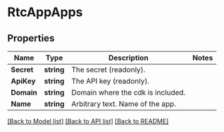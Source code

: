 # RtcAppApps

## Properties

Name | Type | Description | Notes
------------ | ------------- | ------------- | -------------
**Secret** | **string** | The secret (readonly). | 
**ApiKey** | **string** | The API key (readonly). | 
**Domain** | **string** | Domain where the cdk is included. | 
**Name** | **string** | Arbitrary text. Name of the app. | 

[[Back to Model list]](../README.md#documentation-for-models) [[Back to API list]](../README.md#documentation-for-api-endpoints) [[Back to README]](../README.md)


